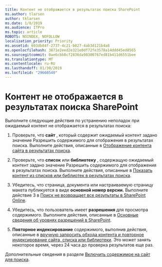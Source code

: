 ```yaml
---
title: Контент не отображается в результатах поиска SharePoint
ms.author: tlarsen
author: tklarsen
ms.date: 1/8/2019
ms.audience: ITPro
ms.topic: article
ROBOTS: NOINDEX, NOFOLLOW
localization_priority: Priority
ms.assetid: 693db84f-2737-4c21-b027-4ab3d121b4a8
ms.openlocfilehash: 3871e2eed2e321e0df72fe3578a14ddd45ed8565
ms.sourcegitcommit: 0ae6cbb8cf2836da98300767ed81b411d6551bee
ms.translationtype: MT
ms.contentlocale: ru-RU
ms.lasthandoff: 01/30/2019
ms.locfileid: "29660540"
---
```

# <a name="content-doesnt-appear-in-sharepoint-search-results"></a>Контент не отображается в результатах поиска SharePoint

Выполните следующие действия по устранению неполадок при ожидаемый контент не отображается в результатах поиска:
  
1. Проверьте, что **сайт** , который содержит ожидаемый контент задано значение Разрешить содержимого для отображения в результатах поиска. Выполните действия, описанные в [Отображение контента сайта в результатах поиска](https://docs.microsoft.com/sharepoint/make-site-content-searchable#show-content-on-a-site-in-search-results).
    
2. Проверьте, что **список** или **библиотеку** , содержащую ожидаемый контент задано значение Разрешить содержимого для отображения в результатах поиска. Выполните действия, описанные в [Показать контент из списков или библиотек в результатах поиска](https://docs.microsoft.com/sharepoint/make-site-content-searchable#show-content-from-lists-or-libraries-in-search-results). 
    
3. Убедитесь, что страница, документа или настраиваемую страницу макета публикуется в виде **основной номер версии.** Выполните действие 3 в [Поиск не возвращает все результаты в SharePoint Online](https://go.microsoft.com/fwlink/?linkid=874525).
    
4. Убедитесь, что пользователь имеет **разрешения** для просмотра содержимого. Выполните действия, описанные в [Основные сведения об уровнях разрешений в SharePoint](https://go.microsoft.com/fwlink/?linkid=867071).
    
5. **Повторное индексирование** содержимого, выполнив действия, описанные в [вручную запросить обхода контента и повторное индексирование сайта, списка или библиотеки](https://docs.microsoft.com/sharepoint/crawl-site-content). Это может занять некоторое время, через 24 часа до проверка результатов еще раз.
    
Дополнительные сведения в разделе [Включить содержимое на сайт для поиска](https://docs.microsoft.com/sharepoint/make-site-content-searchable). 
  

